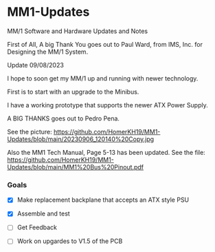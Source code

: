 # MM1-Updates
MM/1 Software and Hardware Updates and Notes

First of All, A big Thank You goes out to Paul Ward, from IMS, Inc. for Designing the MM/1 System.

Update 09/08/2023

I hope to soon get my MM/1 up and running with newer technology.

First is to start with an upgrade to the Minibus.

I have a working prototype that supports the newer ATX Power Supply.

A BIG THANKS goes out to Pedro Pena.

See the picture:
https://github.com/HomerKH19/MM1-Updates/blob/main/20230906_120140%20Copy.jpg

Also the MM1 Tech Manual, Page 5-13 has been updated.
See the file:  https://github.com/HomerKH19/MM1-Updates/blob/main/MM1%20Bus%20Pinout.pdf
### Goals
- [X] Make replacement backplane that accepts an ATX style PSU
- [X] Assemble and test
- [ ] Get Feedback
- [ ] Work on upgardes to V1.5 of the PCB

